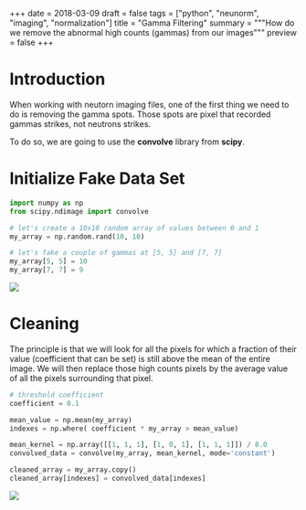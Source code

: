 +++
date = 2018-03-09
draft = false
tags = ["python", "neunorm", "imaging", "normalization"]
title = "Gamma Filtering"
summary = """How do we remove the abnormal high counts (gammas) from our images"""
preview = false
+++

# Introduction

When working with neutorn imaging files, one of the first thing we need to do is removing the gamma spots. Those
spots are pixel that recorded gammas strikes, not neutrons strikes.

To do so, we are going to use the **convolve** library from **scipy**.

# Initialize Fake Data Set

```python
import numpy as np
from scipy.ndimage import convolve

# let's create a 10x10 random array of values between 0 and 1
my_array = np.random.rand(10, 10)

# let's fake a couple of gammas at [5, 5] and [7, 7]
my_array[5, 5] = 10
my_array[7, 7] = 9
```

<img src='/img/posts/gamma_filtering/before_cleaning.png' />

# Cleaning

The principle is that we will look for all the pixels for which a fraction of their value (coefficient that can
 be set) is still above the mean of the entire image. We will then replace those high counts pixels by the average value
of all the pixels surrounding that pixel.

```python
# threshold coefficient
coefficient = 0.1

mean_value = np.mean(my_array)
indexes = np.where( coefficient * my_array > mean_value)

mean_kernel = np.array([[1, 1, 1], [1, 0, 1], [1, 1, 1]]) / 8.0
convolved_data = convolve(my_array, mean_kernel, mode='constant')

cleaned_array = my_array.copy()
cleaned_array[indexes] = convolved_data[indexes]
```

<img src='/img/posts/gamma_filtering/after_cleaning.png' />


